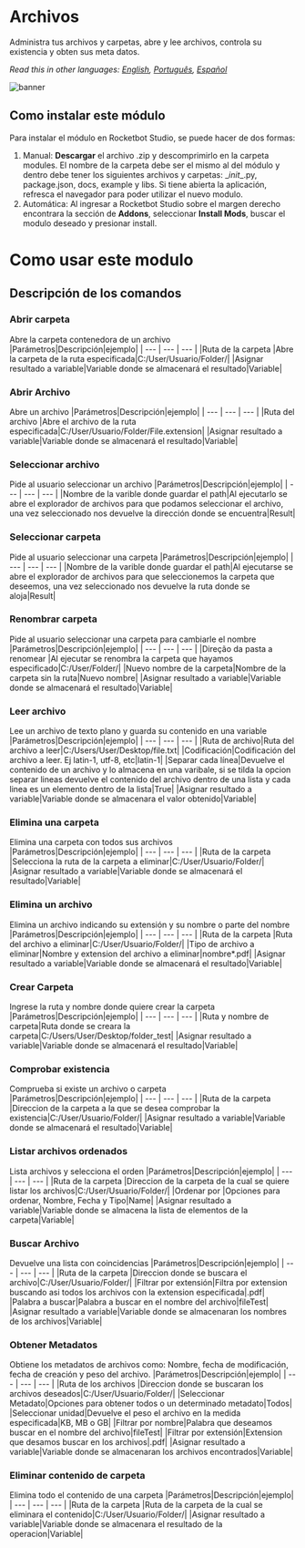 # Archivos
  
Administra tus archivos y carpetas, abre y lee archivos, controla su existencia y obten sus meta datos.  

*Read this in other languages: [English](Manual_Files.md), [Português](Manual_Files.pr.md), [Español](Manual_Files.es.md)*
  
![banner](imgs/Banner_Files.png)
## Como instalar este módulo
  
Para instalar el módulo en Rocketbot Studio, se puede hacer de dos formas:
1. Manual: __Descargar__ el archivo .zip y descomprimirlo en la carpeta modules. El nombre de la carpeta debe ser el mismo al del módulo y dentro debe tener los siguientes archivos y carpetas: \__init__.py, package.json, docs, example y libs. Si tiene abierta la aplicación, refresca el navegador para poder utilizar el nuevo modulo.
2. Automática: Al ingresar a Rocketbot Studio sobre el margen derecho encontrara la sección de **Addons**, seleccionar **Install Mods**, buscar el modulo deseado y presionar install.  



# Como usar este modulo




## Descripción de los comandos

### Abrir carpeta
  
Abre la carpeta contenedora de un archivo
|Parámetros|Descripción|ejemplo|
| --- | --- | --- |
|Ruta de la carpeta |Abre la carpeta de la ruta especificada|C:/User/Usuario/Folder/|
|Asignar resultado a variable|Variable donde se almacenará el resultado|Variable|

### Abrir Archivo
  
Abre un archivo 
|Parámetros|Descripción|ejemplo|
| --- | --- | --- |
|Ruta del archivo |Abre el archivo de la ruta especificada|C:/User/Usuario/Folder/File.extension|
|Asignar resultado a variable|Variable donde se almacenará el resultado|Variable|

### Seleccionar archivo
  
Pide al usuario seleccionar un archivo
|Parámetros|Descripción|ejemplo|
| --- | --- | --- |
|Nombre de la varible donde guardar el path|Al ejecutarlo se abre el explorador de archivos para que podamos seleccionar el archivo, una vez seleccionado nos devuelve la dirección donde se encuentra|Result|

### Seleccionar carpeta
  
Pide al usuario seleccionar una carpeta
|Parámetros|Descripción|ejemplo|
| --- | --- | --- |
|Nombre de la varible donde guardar el path|Al ejecutarse se abre el explorador de archivos para que seleccionemos la carpeta que deseemos, una vez seleccionado nos devuelve la ruta donde se aloja|Result|

### Renombrar carpeta
  
Pide al usuario seleccionar una carpeta para cambiarle el nombre
|Parámetros|Descripción|ejemplo|
| --- | --- | --- |
|Direção da pasta a renomear |Al ejecutar se renombra la carpeta que hayamos especificado|C:/User/Folder/|
|Nuevo nombre de la carpeta|Nombre de la carpeta sin la ruta|Nuevo nombre|
|Asignar resultado a variable|Variable donde se almacenará el resultado|Variable|

### Leer archivo
  
Lee un archivo de texto plano y guarda su contenido en una variable
|Parámetros|Descripción|ejemplo|
| --- | --- | --- |
|Ruta de archivo|Ruta del archivo a leer|C:/Users/User/Desktop/file.txt|
|Codificación|Codificación del archivo a leer. Ej latin-1, utf-8, etc|latin-1|
|Separar cada línea|Devuelve el contenido de un archivo y lo almacena en una varibale, si se tilda la opcion separar lineas devuelve el contenido del archivo dentro de una lista y cada linea es un elemento dentro de la lista|True|
|Asignar resultado a variable|Variable donde se almacenara el valor obtenido|Variable|

### Elimina una carpeta
  
Elimina una carpeta con todos sus archivos
|Parámetros|Descripción|ejemplo|
| --- | --- | --- |
|Ruta de la carpeta |Selecciona la ruta de la carpeta a eliminar|C:/User/Usuario/Folder/|
|Asignar resultado a variable|Variable donde se almacenará el resultado|Variable|

### Elimina un archivo
  
Elimina un archivo indicando su extensión y su nombre o parte del nombre
|Parámetros|Descripción|ejemplo|
| --- | --- | --- |
|Ruta de la carpeta |Ruta del archivo a eliminar|C:/User/Usuario/Folder/|
|Tipo de archivo a eliminar|Nombre y extension del archivo a eliminar|nombre*.pdf|
|Asignar resultado a variable|Variable donde se almacenará el resultado|Variable|

### Crear Carpeta
  
Ingrese la ruta y nombre donde quiere crear la carpeta
|Parámetros|Descripción|ejemplo|
| --- | --- | --- |
|Ruta y nombre de carpeta|Ruta donde se creara la carpeta|C:/Users/User/Desktop/folder_test|
|Asignar resultado a variable|Variable donde se almacenará el resultado|Variable|

### Comprobar existencia
  
Comprueba si existe un archivo o carpeta
|Parámetros|Descripción|ejemplo|
| --- | --- | --- |
|Ruta de la carpeta |Direccion de la carpeta a la que se desea comprobar la existencia|C:/User/Usuario/Folder/|
|Asignar resultado a variable|Variable donde se almacenará el resultado|Variable|

### Listar archivos ordenados
  
Lista archivos y selecciona el orden
|Parámetros|Descripción|ejemplo|
| --- | --- | --- |
|Ruta de la carpeta |Direccion de la carpeta de la cual se quiere listar los archivos|C:/User/Usuario/Folder/|
|Ordenar por |Opciones para ordenar, Nombre, Fecha y Tipo|Name|
|Asignar resultado a variable|Variable donde se almacena la lista de elementos de la carpeta|Variable|

### Buscar Archivo
  
Devuelve una lista con coincidencias
|Parámetros|Descripción|ejemplo|
| --- | --- | --- |
|Ruta de la carpeta |Direccion donde se buscara el archivo|C:/User/Usuario/Folder/|
|Filtrar por extensión|Filtra por extension buscando asi todos los archivos con la extension especificada|.pdf|
|Palabra a buscar|Palabra a buscar en el nombre del archivo|fileTest|
|Asignar resultado a variable|Variable donde se almacenaran los nombres de los archivos|Variable|

### Obtener Metadatos
  
Obtiene los metadatos de archivos como: Nombre, fecha de modificación, fecha de creación  y peso del archivo.
|Parámetros|Descripción|ejemplo|
| --- | --- | --- |
|Ruta de los archivos |Direccion donde se buscaran los archivos deseados|C:/User/Usuario/Folder/|
|Seleccionar Metadato|Opciones para obtener todos o un determinado metadato|Todos|
|Seleccionar unidad|Devuelve el peso el archivo en la medida especificada|KB, MB o GB|
|Filtrar por nombre|Palabra que deseamos buscar en el nombre del archivo|fileTest|
|Filtrar por extensión|Extension que desamos buscar en los archivos|.pdf|
|Asignar resultado a variable|Variable donde se almacenaran los archivos encontrados|Variable|

### Eliminar contenido de carpeta
  
Elimina todo el contenido de una carpeta
|Parámetros|Descripción|ejemplo|
| --- | --- | --- |
|Ruta de la carpeta |Ruta de la carpeta de la cual se eliminara el contenido|C:/User/Usuario/Folder/|
|Asignar resultado a variable|Variable donde se almacenara el resultado de la operacion|Variable|
